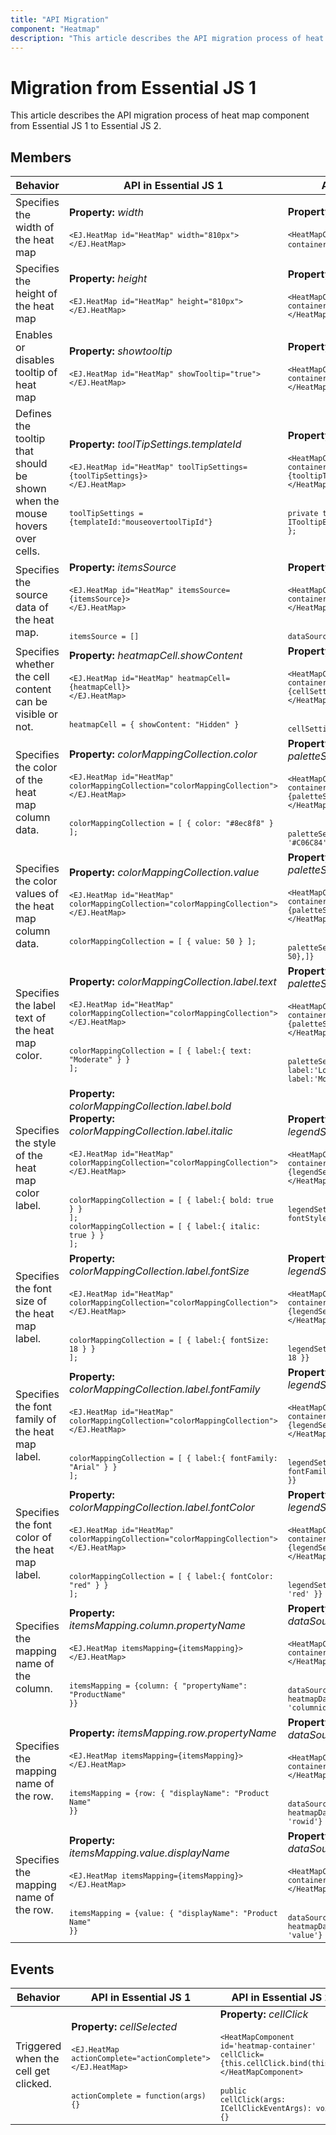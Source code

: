 ```yaml
---
title: "API Migration"
component: "Heatmap"
description: "This article describes the API migration process of heat map component from Essential JS 1 to Essential JS 2"
---
```


# Migration from Essential JS 1

This article describes the API migration process of heat map component from Essential JS 1 to Essential JS 2.

## Members

<!-- markdownlint-disable MD033 -->
| Behavior | API in Essential JS 1 | API in Essential JS 2 |
| --- | --- | --- |
| Specifies the width of the heat map | **Property:**  *width*<br/><br/><code>`<EJ.HeatMap id="HeatMap" width="810px">`<br/>`</EJ.HeatMap>`</code>| **Property:**  *width*<br/><br/><code>`<HeatMapComponent id='heatmap-container' width={'300px'}>`</HeatMapComponent>`</code>|
| Specifies the height of the heat map| **Property:**  *height*<br/><br/><code>`<EJ.HeatMap id="HeatMap" height="810px">`<br/>`</EJ.HeatMap>`</code>| **Property:**  *height*<br/><br/><code>`<HeatMapComponent id='heatmap-container' height={'300px'}>`<br/>`</HeatMapComponent>`</code>|
| Enables or disables tooltip of heat map| **Property:**  *showtooltip*<br/><br/><code>`<EJ.HeatMap id="HeatMap" showTooltip="true">`<br/>`</EJ.HeatMap>`</code>| **Property:**  *showTooltip*<br/><br/><code>`<HeatMapComponent id='heatmap-container' showTooltip = { true }>`<br/>`</HeatMapComponent>`</code>|
| Defines the tooltip that should be shown when the mouse hovers over cells.| **Property:**  *toolTipSettings.templateId*<br/><br/><code>`<EJ.HeatMap id="HeatMap" toolTipSettings={toolTipSettings}>`<br/>`</EJ.HeatMap>`<br> <br><code>toolTipSettings = {templateId:"mouseovertoolTipId"}</code>|**Property:**  *tooltipRender*<br/><br/><code>`<HeatMapComponent id='heatmap-container' tooltipRender={tooltipTemplate}>`<br/>`</HeatMapComponent>`<br> <br><code>private tooltipTemplate(args: ITooltipEventArgs): void { };</code>|
| Specifies the source data of the heat map.| **Property:**  *itemsSource*<br/><br/><code>`<EJ.HeatMap id="HeatMap" itemsSource={itemsSource}>`<br/>`</EJ.HeatMap>`<br> <br><code>itemsSource = []</code>| **Property:**  *dataSource*<br/><br/><code>`<HeatMapComponent id='heatmap-container' dataSource={dataSource}>`<br>`</HeatMapComponent>`<br> <br><code>dataSource = []</code>|
| Specifies whether the cell content can be visible or not.| **Property:**  *heatmapCell.showContent*<br/><br/><code>`<EJ.HeatMap id="HeatMap" heatmapCell={heatmapCell}>`<br/>`</EJ.HeatMap>`<br> <br><code>heatmapCell = { showContent: "Hidden" }</code>| **Property:**  *cellSettings.showLabel* <br><br><code>`<HeatMapComponent id='heatmap-container' cellSettings={cellSettings}>`<br>`</HeatMapComponent>`<br> <br><code>cellSettings = {showLabel: false}</code>|
| Specifies the color of the heat map column data.| **Property:**  *colorMappingCollection.color*<br/><br/><code>`<EJ.HeatMap id="HeatMap" colorMappingCollection="colorMappingCollection">`<br>`</EJ.HeatMap>`<br> <br><code>colorMappingCollection = [ { color: "#8ec8f8" } ];</code>| **Property:**  *paletteSettings.palette.color*<br/><br/><code>`<HeatMapComponent id='heatmap-container' paletteSettings={paletteSettings}>`<br>`</HeatMapComponent>`<br> <br><code>paletteSettings = {palette: [{ color: '#C06C84'},]}</code>|
| Specifies the color values of the heat map column data.| **Property:**  *colorMappingCollection.value*<br/><br/><code>`<EJ.HeatMap id="HeatMap" colorMappingCollection="colorMappingCollection">`<br>`</EJ.HeatMap>`<br> <br><code>colorMappingCollection = [ { value: 50 } ];</code>| **Property:**  *paletteSettings.palette.value*<br/><br/><code>`<HeatMapComponent id='heatmap-container' paletteSettings={paletteSettings}>`<br>`</HeatMapComponent>`<br> <br><code>paletteSettings = {palette: [{ value: 50},]}</code>|
| Specifies the label text of the heat map color.| **Property:**  *colorMappingCollection.label.text*<br/><br/><code>`<EJ.HeatMap id="HeatMap" colorMappingCollection="colorMappingCollection">`<br>`</EJ.HeatMap>`<br> <br><code>colorMappingCollection = [ { label:{ text: "Moderate" } } ];</code>| **Property:**  *paletteSettings.palette.label*<br/><br/><code>`<HeatMapComponent id='heatmap-container' paletteSettings={paletteSettings}>`<br>`</HeatMapComponent>`<br> <br><code>paletteSettings = {palette: [{ label:'Low' },{ label:'Moderate' }]}</code>|
| Specifies the style of the heat map color label.| **Property:**  *colorMappingCollection.label.bold* **Property:**  *colorMappingCollection.label.italic*<br/><br/><code>`<EJ.HeatMap id="HeatMap" colorMappingCollection="colorMappingCollection">`<br>`</EJ.HeatMap>`<br> <br><code>colorMappingCollection = [ { label:{ bold: true } } ];<br>colorMappingCollection = [ { label:{ italic: true } } ];</code>| **Property:**  *legendSettings.textStyle.fontStyle*<br/><br/><code>`<HeatMapComponent id='heatmap-container' legendSettings={legendSettings}>`<br>`</HeatMapComponent>`<br> <br><code>legendSettings = {textStyle: { fontStyle:'bold' }}</code>|
| Specifies the font size of the heat map label.| **Property:**  *colorMappingCollection.label.fontSize*<br/><br/><code>`<EJ.HeatMap id="HeatMap" colorMappingCollection="colorMappingCollection">`<br>`</EJ.HeatMap>`<br> <br><code>colorMappingCollection = [ { label:{ fontSize: 18 } } ];</code>| **Property:**  *legendSettings.textStyle.size*<br/><br/><code>`<HeatMapComponent id='heatmap-container' legendSettings={legendSettings}>`<br>`</HeatMapComponent>`<br> <br><code>legendSettings = {textStyle: { size: 18 }}</code>|
| Specifies the font family of the heat map label.| **Property:**  *colorMappingCollection.label.fontFamily*<br/><br/><code>`<EJ.HeatMap id="HeatMap" colorMappingCollection="colorMappingCollection">`<br>`</EJ.HeatMap>`<br> <br><code>colorMappingCollection = [ { label:{ fontFamily: "Arial" } } ];</code>| **Property:**  *legendSettings.textStyle.fontFamily*<br/><br/><code>`<HeatMapComponent id='heatmap-container' legendSettings={legendSettings}>`<br>`</HeatMapComponent>`<br> <br><code>legendSettings = {textStyle: { fontFamily: 'Arial' }}</code>|
| Specifies the font color of the heat map label.| **Property:**  *colorMappingCollection.label.fontColor*<br/><br/><code>`<EJ.HeatMap id="HeatMap" colorMappingCollection="colorMappingCollection">`<br>`</EJ.HeatMap>`<br> <br><code>colorMappingCollection = [ { label:{ fontColor: "red" } } ];</code>|**Property:**  *legendSettings.textStyle.fontFamily*<br/><br/><code>`<HeatMapComponent id='heatmap-container' legendSettings={legendSettings}>`<br>`</HeatMapComponent>`<br> <br><code>legendSettings = {textStyle: { color: 'red' }}</code>|
| Specifies the mapping name of the column.| **Property:**  *itemsMapping.column.propertyName*<br/><br/><code>`<EJ.HeatMap itemsMapping={itemsMapping}>`<br>`</EJ.HeatMap>`<br> <br><code>itemsMapping = {column: { "propertyName": "ProductName" }}</code>|**Property:**  *dataSource.yDataMapping*<br/><br/><code>`<HeatMapComponent id='heatmap-container' dataSource={dataSource}>`<br>`</HeatMapComponent>`<br> <br><code>dataSource = {data: heatmapData,yDataMapping: 'columnid'}</code>|
| Specifies the mapping name of the row.| **Property:**  *itemsMapping.row.propertyName*<br/><br/><code>`<EJ.HeatMap itemsMapping={itemsMapping}>`<br>`</EJ.HeatMap>`<br> <br><code>itemsMapping = {row: { "displayName": "Product Name" }}</code>|**Property:**  *dataSource.xDataMapping*<br/><br/><code>`<HeatMapComponent id='heatmap-container' dataSource={dataSource}>`<br>`</HeatMapComponent>`<br> <br><code>dataSource = {data: heatmapData,xDataMapping: 'rowid'}</code>
| Specifies the mapping name of the row.</b>| **Property:**  *itemsMapping.value.displayName*<br/><br/><code>`<EJ.HeatMap itemsMapping={itemsMapping}>`<br>`</EJ.HeatMap>`<br> <br><code>itemsMapping = {value: { "displayName": "Product Name" }}</code>| **Property:**  *dataSource.valueMapping*<br/><br/><code>`<HeatMapComponent id='heatmap-container' dataSource={dataSource}>`<br>`</HeatMapComponent>`<br> <br><code>dataSource = {data: heatmapData,valueMapping: 'value'}</code>|

## Events

<!-- markdownlint-disable MD033 -->
| Behavior | API in Essential JS 1 | API in Essential JS 2 |
| --- | --- | --- |
| Triggered when the cell get clicked.| **Property:**  *cellSelected*<br/><br/><code>`<EJ.HeatMap actionComplete="actionComplete">`<br>`</EJ.HeatMap>`<br> <br><code>actionComplete = function(args) {}</code>|**Property:**  *cellClick*<br/><br/><code>`<HeatMapComponent id='heatmap-container' cellClick={this.cellClick.bind(this)}>`<br>`</HeatMapComponent>`<br><br><code>public cellClick(args: ICellClickEventArgs): void {} </code>|
